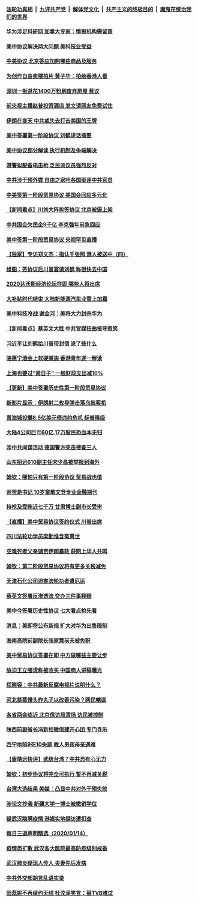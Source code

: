 ####  [法轮功真相](../../../../basic/blob/master/README.md?t=01160913) &nbsp;|&nbsp; [九评共产党](../../../../9ping.md/blob/master/README.md?t=01160913) &nbsp;|&nbsp; [解体党文化](../../../../jtdwh.md/blob/master/README.md?t=01160913)  &nbsp;|&nbsp; [共产主义的终极目的](../../../../gczydzjmd.md/blob/master/README.md?t=01160913) &nbsp;|&nbsp; [魔鬼在统治我们的世界](../../../../mgztzwmdsj.md/blob/master/README.md?t=01160913) 

#### [华为涉足科研网 加拿大专家：情报机构需留意](../pages/nsc413/n11796393.md?t=01160913) 

#### [美中协议解决两大问题 美科技业受益](../pages/nsc413/n11796424.md?t=01160913) 

#### [中美协议 北京答应加购哪些商品及服务](../pages/nsc413/n11795392.md?t=01160913) 

#### [为创作自由卖楼拍片 黄子华：拍给香港人看](../pages/nsc413/n11796118.md?t=01160913) 

#### [深圳一街道花1400万粉刷废弃房屋 惹议](../pages/nsc413/n11796279.md?t=01160913) 

#### [前央视主播赵普投资酒店 发文请网友免费试住](../pages/nsc413/n11795935.md?t=01160913) 

#### [伊朗在变天 中共或失去打击美国的王牌](../pages/nsc413/n11796241.md?t=01160913) 

#### [美中签署第一阶段协议 刘鹤讲话摘要](../pages/nsc413/n11796226.md?t=01160913) 

#### [美中协议部分解读 执行机制及争端解决](../pages/nsc413/n11796276.md?t=01160913) 

#### [港警拟配备电击枪 泛民派议员强烈反对](../pages/nsc413/n11795345.md?t=01160913) 

#### [中共涉干预外媒 自由之家吁各国驱逐中共官员](../pages/nsc413/n11795358.md?t=01160913) 

#### [中美签第一阶段贸易协议 美国会回应多元化](../pages/nsc413/n11795861.md?t=01160913) 

#### [【新闻看点】川刘大阵势签协议 北京被逼上架](../pages/nsc413/n11795863.md?t=01160913) 

#### [中共国企欠民企9千亿 李克强年前急回应](../pages/nsc413/n11796086.md?t=01160913) 

#### [美中签第一阶段贸易协议 央视罕见直播](../pages/nsc413/n11796210.md?t=01160913) 

#### [【独家】专访郑文杰：指认千张照 港人被送中（四）](../pages/nsc413/n11781406.md?t=01160913) 

#### [组图：签协议后川普宴请刘鹤 称很快去中国](../pages/nsc413/n11796125.md?t=01160913) 

#### [2020达沃斯经济论坛在即 哪些人将出席](../pages/nsc413/n11796072.md?t=01160913) 

#### [大补贴时代结束 大陆新能源汽车业雪上加霜](../pages/nsc413/n11796029.md?t=01160913) 

#### [美中科技冷战  谢金河：美将大力封杀华为](../pages/nsc413/n11795226.md?t=01160913) 

#### [【新闻看点】蔡英文大胜 中共官媒扭曲报导惹笑](../pages/nsc413/n11795862.md?t=01160913) 

#### [习近平让刘鹤给川普带封信 说了些什么](../pages/nsc413/n11796065.md?t=01160913) 

#### [骆惠宁酒会上软硬兼施 香港青年逐一解读](../pages/nsc413/n11795933.md?t=01160913) 

#### [上海也要过“紧日子” 一般财政支出减10%](../pages/nsc413/n11795948.md?t=01160913) 

#### [【更新】美中签署历史性第一阶段贸易协议](../pages/nsc413/n11795625.md?t=01160913) 

#### [新影片显示：伊朗射二枚导弹击落乌航客机](../pages/nsc413/n11795723.md?t=01160913) 

#### [青海城投爆8.5亿美元债违约危机 标普降级](../pages/nsc413/n11795725.md?t=01160913) 

#### [大陆4公司巨亏60亿 17万股民恐血本无归](../pages/nsc413/n11795838.md?t=01160913) 

#### [涉中共间谍活动 德国警方突击搜查三人](../pages/nsc413/n11795797.md?t=01160913) 

#### [山东招远610副主任宋少昌被举报到海外](../pages/nsc413/n11793247.md?t=01160913) 

#### [姆钦：哪怕只有第一阶段协议 贸易战也值](../pages/nsc413/n11795612.md?t=01160913) 

#### [爸爸是书记 10岁童散文登专业金融期刊](../pages/nsc413/n11795688.md?t=01160913) 

#### [持枪及受贿近七千万 甘肃博士副市长受审](../pages/nsc413/n11795370.md?t=01160913) 

#### [【直播】美中贸易协议签约仪式 川普出席](../pages/nsc413/n11795559.md?t=01160913) 

#### [四川法轮功学员梁勤淮含冤离世](../pages/nsc413/n11795110.md?t=01160913) 

#### [空难死者父亲谴责伊朗暴政 获网上华人共鸣](../pages/nsc413/n11794424.md?t=01160913) 

#### [姆钦：第二阶段贸易协议将有更多关税减免](../pages/nsc413/n11795467.md?t=01160913) 

#### [天津石化公司迫害法轮功者遭厄运](../pages/nsc413/n11792971.md?t=01160913) 

#### [蔡英文签署反渗透法 交办三件事释疑](../pages/nsc413/n11795050.md?t=01160913) 

#### [美中今签署历史性协议 七大看点抢先看](../pages/nsc413/n11795445.md?t=01160913) 


#### [消息：美即将公布新规 扩大对华为出售限制](../pages/nsc413/n11795179.md?t=01160913) 

#### [海南高院前副院长张家慧前夫被免职](../pages/nsc413/n11795019.md?t=01160913) 

#### [美中贸易协议签署在即 中方做哪些主要让步](../pages/nsc413/n11795003.md?t=01160913) 

#### [胁迫王立强谎称被收买 中国商人讲稿曝光](../pages/nsc413/n11794587.md?t=01160913) 

#### [程晓容：中共最新反腐电视片说明什么？](../pages/nsc413/n11794484.md?t=01160913) 

#### [河北禁蒸馒头炸丸子以改善污染？网民嘲讽](../pages/nsc413/n11794534.md?t=01160913) 

#### [各省两会临近 北京信访局清场 访民被控制](../pages/nsc413/n11794386.md?t=01160913) 

#### [陕西前副省长冯新柱微信建开心团 专门寻乐](../pages/nsc413/n11794396.md?t=01160913) 

#### [西宁地陷9死10失踪 救人男孩母亲遇难](../pages/nsc413/n11794195.md?t=01160913) 

#### [【唐靖远快评】武统台湾？中共恐有心无力](../pages/nsc413/n11793980.md?t=01160913) 

#### [姆钦：初步协议将完全可执行 暂不再减关税](../pages/nsc413/n11794061.md?t=01160913) 

#### [台湾大选结果 美媒：凸显中共对外干预失败](../pages/nsc413/n11793929.md?t=01160913) 

#### [涉论文抄袭 新疆大学一博士被撤销学位](../pages/nsc413/n11794164.md?t=01160913) 

#### [疑武汉隐瞒疫情 港媒实地探访遭扣查](../pages/nsc413/n11794062.md?t=01160913) 

#### [每日三退声明精选（2020/01/14）](../pages/nsc413/n11794138.md?t=01160913) 

#### [疫情恐扩散 武汉各大医院最高防疫级别戒备](../pages/nsc413/n11793944.md?t=01160913) 

#### [武汉肺炎疑现人传人 夫妻先后发病](../pages/nsc413/n11793955.md?t=01160913) 

#### [中共外交部胡言乱语实录](../pages/nsc413/n11790802.md?t=01160913) 

#### [田蕊妮不再续约无线 杜汶泽笑言：替TVB难过](../pages/nsc413/n11788549.md?t=01160913) 

